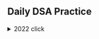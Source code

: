 ## Daily DSA Practice


<details><summary>2022 click </summary>
<p>



```python
print("hello world!")
```

</p>
  <details><summary>January</summary>
    <details> <summary>Day1 Balloon Burst</summary>
      <p>
      [Balloon Burst](https://www.google.com)
      </p>
    </details>
    [Balloon Burst](https://www.google.com)
    
    
    
    
    
    
    
    
    
    
    
    
  </details>
  <details><summary>February</summary>
  </details>
  <details><summary>March</summary>
    <p>
      [Day_9_remove duplicates_2] (https://github.com/Hemanth-jagaari/Daily_DSA)
    </p>
  </details>
  <details><summary>April</summary>
  </details>
  <details><summary>May</summary>
  </details>
</details>
